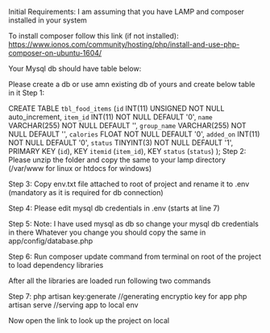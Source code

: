 Initial Requirements:
I am assuming that you have LAMP and composer installed in your system

To install composer follow this link (if not installed):
https://www.ionos.com/community/hosting/php/install-and-use-php-composer-on-ubuntu-1604/


Your Mysql db should have table below:

Please create a db or use amn existing db of yours and create below table in it
Step 1:


CREATE TABLE `tbl_food_items` 
  (`id`         INT(11) UNSIGNED NOT NULL auto_increment, 
     `item_id`    INT(11) NOT NULL DEFAULT '0', 
     `name`       VARCHAR(255) NOT NULL DEFAULT '', 
     `group_name` VARCHAR(255) NOT NULL DEFAULT '', 
     `calories`   FLOAT NOT NULL DEFAULT '0', 
     `added_on`   INT(11) NOT NULL DEFAULT '0', 
     `status`     TINYINT(3) NOT NULL DEFAULT '1', 
     PRIMARY KEY (`id`), 
     KEY `itemid` (`item_id`), 
     KEY `status` (`status`) 
  ); 
Step 2:
Please unzip the folder and copy the same to your lamp directory (/var/www for linux or htdocs for windows)

Step 3:
Copy env.txt file  attached to root of project and rename it to .env (mandatory as it is required for db connection) 

Step 4:
Please edit mysql db credentials in .env (starts at line 7)

Step 5:
Note: I have used mysql as db so change your mysql db credentials in there
Whatever you change you should copy the same in app/config/database.php

Step 6:
Run  composer update  command from terminal on root of the project to load dependency libraries 

After all the libraries are loaded run following two commands

Step 7:
php artisan key:generate //generating encryptio key for app
php artisan serve  //serving app to local env

Now open the link to look up the project on local
